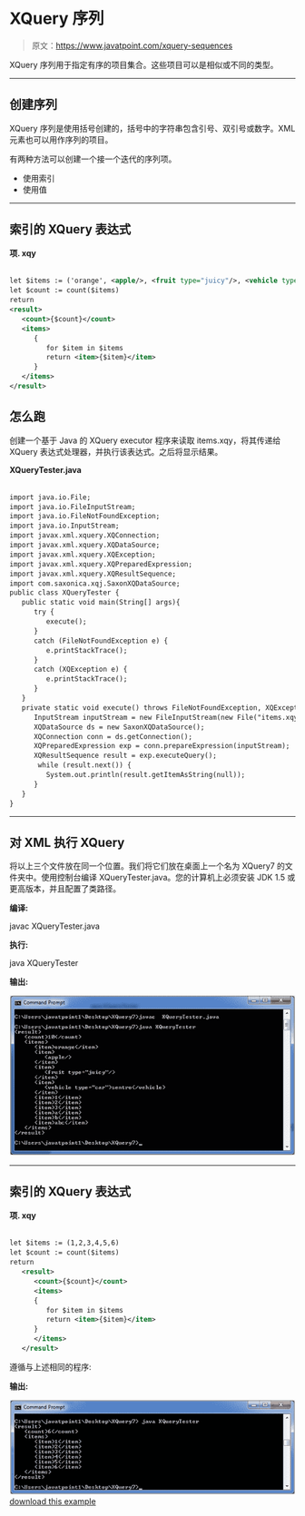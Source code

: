 # XQuery 序列

> 原文：<https://www.javatpoint.com/xquery-sequences>

XQuery 序列用于指定有序的项目集合。这些项目可以是相似或不同的类型。

* * *

## 创建序列

XQuery 序列是使用括号创建的，括号中的字符串包含引号、双引号或数字。XML 元素也可以用作序列的项目。

有两种方法可以创建一个接一个迭代的序列项。

*   使用索引
*   使用值

* * *

## 索引的 XQuery 表达式

**项. xqy**

```xml

let $items := ('orange', <apple/>, <fruit type="juicy"/>, <vehicle type="car">sentro</vehicle>, 1,2,3,'a','b',"abc")
let $count := count($items)
return
<result>
   <count>{$count}</count>   
   <items>
      {
	     for $item in $items
         return <item>{$item}</item>
      }
   </items>   
</result>

```

## 怎么跑

创建一个基于 Java 的 XQuery executor 程序来读取 items.xqy，将其传递给 XQuery 表达式处理器，并执行该表达式。之后将显示结果。

**XQueryTester.java**

```xml

import java.io.File;
import java.io.FileInputStream;
import java.io.FileNotFoundException;
import java.io.InputStream;
import javax.xml.xquery.XQConnection;
import javax.xml.xquery.XQDataSource;
import javax.xml.xquery.XQException;
import javax.xml.xquery.XQPreparedExpression;
import javax.xml.xquery.XQResultSequence;
import com.saxonica.xqj.SaxonXQDataSource;
public class XQueryTester {
   public static void main(String[] args){
      try {
         execute();
      }
      catch (FileNotFoundException e) {
         e.printStackTrace();
      }      
      catch (XQException e) {
         e.printStackTrace();
      }
   }
   private static void execute() throws FileNotFoundException, XQException{
      InputStream inputStream = new FileInputStream(new File("items.xqy"));
      XQDataSource ds = new SaxonXQDataSource();
      XQConnection conn = ds.getConnection();
      XQPreparedExpression exp = conn.prepareExpression(inputStream);
      XQResultSequence result = exp.executeQuery();
       while (result.next()) {
         System.out.println(result.getItemAsString(null));
      }
   }	
}

```

* * *

## 对 XML 执行 XQuery

将以上三个文件放在同一个位置。我们将它们放在桌面上一个名为 XQuery7 的文件夹中。使用控制台编译 XQueryTester.java。您的计算机上必须安装 JDK 1.5 或更高版本，并且配置了类路径。

**编译:**

javac XQueryTester.java

**执行:**

java XQueryTester

**输出:**

![XQUERY Sequence 1](img/962e0c063c4d821bc897ac3c2dcb2613.png)

* * *

## 索引的 XQuery 表达式

**项. xqy**

```xml

let $items := (1,2,3,4,5,6)
let $count := count($items)
return
   <result>
      <count>{$count}</count>  
      <items>
      {
         for $item in $items
         return <item>{$item}</item>
      }
      </items>   
   </result>

```

遵循与上述相同的程序:

**输出:**

![XQUERY Sequence 2](img/b83c413e0683a2cd9842a0ed4316fd03.png)[download this example](https://static.javatpoint.com/xquery/src/XQuery7.zip)